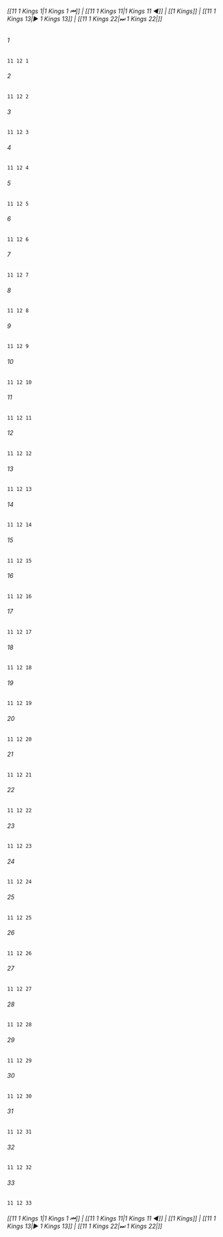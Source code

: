 
###### [[11 1 Kings 1|1 Kings 1 ⏮]] | [[11 1 Kings 11|1 Kings 11 ◀]] | [[1 Kings]] | [[11 1 Kings 13|▶ 1 Kings 13]] | [[11 1 Kings 22|⏭ 1 Kings 22|]]

###### 1
``` verse
11 12 1 
```
###### 2
``` verse
11 12 2 
```
###### 3
``` verse
11 12 3 
```
###### 4
``` verse
11 12 4 
```
###### 5
``` verse
11 12 5 
```
###### 6
``` verse
11 12 6 
```
###### 7
``` verse
11 12 7 
```
###### 8
``` verse
11 12 8 
```
###### 9
``` verse
11 12 9 
```
###### 10
``` verse
11 12 10 
```
###### 11
``` verse
11 12 11 
```
###### 12
``` verse
11 12 12 
```
###### 13
``` verse
11 12 13 
```
###### 14
``` verse
11 12 14 
```
###### 15
``` verse
11 12 15 
```
###### 16
``` verse
11 12 16 
```
###### 17
``` verse
11 12 17 
```
###### 18
``` verse
11 12 18 
```
###### 19
``` verse
11 12 19 
```
###### 20
``` verse
11 12 20 
```
###### 21
``` verse
11 12 21 
```
###### 22
``` verse
11 12 22 
```
###### 23
``` verse
11 12 23 
```
###### 24
``` verse
11 12 24 
```
###### 25
``` verse
11 12 25 
```
###### 26
``` verse
11 12 26 
```
###### 27
``` verse
11 12 27 
```
###### 28
``` verse
11 12 28 
```
###### 29
``` verse
11 12 29 
```
###### 30
``` verse
11 12 30 
```
###### 31
``` verse
11 12 31 
```
###### 32
``` verse
11 12 32 
```
###### 33
``` verse
11 12 33 
```

###### [[11 1 Kings 1|1 Kings 1 ⏮]] | [[11 1 Kings 11|1 Kings 11 ◀]] | [[1 Kings]] | [[11 1 Kings 13|▶ 1 Kings 13]] | [[11 1 Kings 22|⏭ 1 Kings 22|]]

